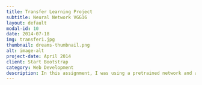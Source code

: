 ```yaml
---
title: Transfer Learning Project
subtitle: Neural Network VGG16
layout: default
modal-id: 10
date: 2014-07-18
img: transfer1.jpg
thumbnail: dreams-thumbnail.png
alt: image-alt
project-date: April 2014
client: Start Bootstrap
category: Web Development
description: In this assignment, I was using a pretrained network and apply it to new dataset. A pretrained Neural network called VGG16 was used for this purpose. 4 different class of test images were provided and the neural network that I created was able to detect these classes successfully with testing accuracy of 73.75%
---
```

